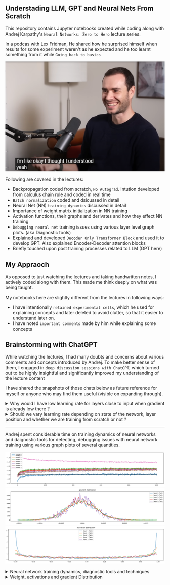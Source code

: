 ## Understading LLM, GPT and Neural Nets From Scratch
This repository contains Jupyter notebooks created while coding along with Andrej Karpathy's `Neural Networks: Zero to Hero` lecture series.  

In a podcas with Lex Fridman, He shared how he surprised himself when results for some experiment weren't as he expected and he too learnt something from it while `Going back to basics`

[![Watch on YouTube](andrej.png)](https://www.youtube.com/watch?v=I2ZK3ngNvvI)


Following are covered in the lectures:  
* Backpropagation coded from scratch, `No Autograd`. Intution developed from calculus chain rule and coded in real time
* `Batch normalization` coded and dsicussed in detail
* Neural Net (NN) `training dynamics` discussed in detail
* Importance of weight matrix initialization in NN training
* Activation functions, their graphs and derivates and how they effect NN training
* `Debugging neural net` training issues using various layer level graph plots. (aka Diagnostic tools)
* Explained and developed `Decoder Only Transformer Block` and used it to develop GPT. Also explained Encoder-Decoder attention blocks
* Briefly touched upon post training processes related to LLM (GPT here)

## My Appraoch
As opposed to just watching the lectures and taking handwritten notes, I actively coded along with them. This made me think deeply on what was being taught.  

My notebooks here are slightly different from the lectures in following ways:
* I have intentionally `retained experimental cells`, which he used for explaining concepts and later deleted to avoid clutter, so that it easier to understand later on.
* I have noted `important comments` made by him while explaining some concepts

## Brainstorming with ChatGPT
While watching the lectures, I had many doubts and concerns about various comments and concepts introduced by Andrej. To make better sense of them, I engaged in `deep discussion sessions with ChatGPT`, which turned out to be highly insightful and significantly improved my understanding of the lecture content  

I have shared the snapshots of those chats below as future reference for myself or anyone who may find them useful (visible on expanding through).

<details>
<summary>Why would I have low learning rate for layers close to input when gradient is already low there ?</summary>

**Question Motivation**:
- Without alternate explanation, basic intution should tell you learning rate should compensate for low gradient in initial layers due to cascaded multilication, intentionally wanting it to be low for early layers needs better explanation

![Chat Snapshot 1](chat_gpt_brainstorming/low_lr_for_early_layers_1.jpg)

![Chat Snapshot 1](chat_gpt_brainstorming/low%20lr%20for%20early%20layers%202.jpg)

![Chat Snapshot 1](chat_gpt_brainstorming/low%20lr%20for%20early%20layers%203.jpg)

</details>

<details>
<summary>Should we vary learning rate depending on state of the network, layer position and whether we are training from scratch or not ?</summary>

![Chat Snapshot 1](chat_gpt_brainstorming/lr_schedule_1.jpg)
![Chat Snapshot 1](chat_gpt_brainstorming/lr_schedule_2.jpg)
![Chat Snapshot 1](chat_gpt_brainstorming/lr_schedule_3.jpg)
![Chat Snapshot 1](chat_gpt_brainstorming/lr_schedule_4.jpg)c
</details>

---

Andrej spent considerable time on training dynamics of neural networks and daignostic tools for detecting, debugging issues with neural network training using various graph plots of several quantities.

![Chat Snapshot 1](chat_gpt_brainstorming/traning_dynamic_1.png)
![Chat Snapshot 1](chat_gpt_brainstorming/traning_dynamic_3.png)
![Chat Snapshot 1](chat_gpt_brainstorming/traning_dynamic_4.png)

<details>
<summary>Neural network training dynamics, diagnostic tools and techniques</summary>

![Chat Snapshot 1](chat_gpt_brainstorming/training_dynamic_5.jpg)
![Chat Snapshot 1](chat_gpt_brainstorming/training_dynamic_6.jpg)
![Chat Snapshot 1](chat_gpt_brainstorming/training_dynamic_7.jpg)
![Chat Snapshot 1](chat_gpt_brainstorming/training_dynamic_9.jpg)
![Chat Snapshot 1](chat_gpt_brainstorming/training_dynamic_10.jpg)
![Chat Snapshot 1](chat_gpt_brainstorming/training_dynamic_11.jpg)
![Chat Snapshot 1](chat_gpt_brainstorming/training_dynamic_12.jpg)
![Chat Snapshot 1](chat_gpt_brainstorming/training_dynamic_13.jpg)
![Chat Snapshot 1](chat_gpt_brainstorming/training_dynamic_14.jpg)
![Chat Snapshot 1](chat_gpt_brainstorming/training_dynamic_15.jpg)
![Chat Snapshot 1](chat_gpt_brainstorming/training_dynamic_16.jpg)
![Chat Snapshot 1](chat_gpt_brainstorming/training_dynamic_17.jpg)

</details>

<details>
<summary> Weight, activations and gradient Distribution</summary>

![Chat Snapshot 1](chat_gpt_brainstorming/training_dynamic_18.jpg)
![Chat Snapshot 1](chat_gpt_brainstorming/training_dynamic_19.jpg)
![Chat Snapshot 1](chat_gpt_brainstorming/training_dynamic_20.jpg)
![Chat Snapshot 1](chat_gpt_brainstorming/training_dynamic_21.jpg)
![Chat Snapshot 1](chat_gpt_brainstorming/training_dynamic_22.jpg)
![Chat Snapshot 1](chat_gpt_brainstorming/training_dynamic_23.jpg)

</details>





